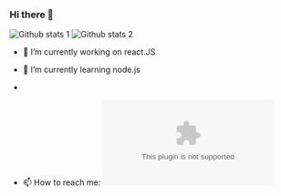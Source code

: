 ### Hi there 👋



![Github stats 1](https://github-readme-stats.vercel.app/api?username=kullanıcıadınız&show_icons=true&theme=gradient) 
![Github stats 2](https://github-readme-stats.vercel.app/api?username=kullanıcıadınız&show_icons=true&theme=radical)


- 🔭 I’m currently working on react.JS
- 🌱 I’m currently learning node.js
-

- 📫 How to reach me: ![Mail](oguzcoruk6161@gmaik.com)


